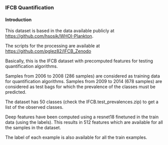 ### IFCB Quantification

#### Introduction
This dataset is based in the data available publicly at https://github.com/hsosik/WHOI-Plankton.

The scripts for the processing are available at https://github.com/pglez82/IFCB_Zenodo 

Basically, this is the IFCB dataset with precomputed features for testing quantification algorithms.

Samples from 2006 to 2008 (286 samples) are considered as training data for quantification algorithms.
Samples from 2009 to 2014 (678 samples) are considered as test bags for which the prevalence of the classes must be predicted.

The dataset has 50 classes (check the IFCB.test_prevalences.zip) to get a list of the observed classes.

Deep features have been computed using a resnet18 finetuned in the train data (using the labels). This results in 512 features which are available for all the samples in the dataset.

The label of each example is also available for all the train examples.

